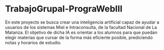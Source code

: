 # TrabajoGrupal-PrograWebIII
 En este proyecto se busca crear una inteligencia artificial capaz de ayudar a usuarios de los sistemas Miel e Intraconsulta, de la facultad Nacional de La Matanza. El objetivo de dicha IA es orientar a los alumnos para que puedan elegir materias que cursar de la forma más eficiente posible, prediciendo notas y horarios de estudio.
